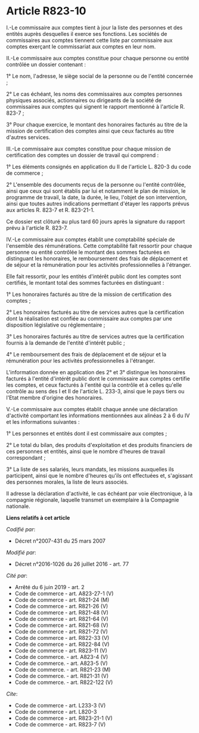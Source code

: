 # Article R823-10

I.-Le commissaire aux comptes tient à jour la liste des personnes et des entités auprès desquelles il exerce ses fonctions.
Les sociétés de commissaires aux comptes tiennent cette liste par commissaire aux comptes exerçant le commissariat aux
comptes en leur nom. 

II.-Le commissaire aux comptes constitue pour chaque personne ou entité contrôlée un dossier contenant : 

1° Le nom, l'adresse, le siège social de la personne ou de l'entité concernée ; 

2° Le cas échéant, les noms des commissaires aux comptes personnes physiques associés, actionnaires ou dirigeants de la
société de commissaires aux comptes qui signent le rapport mentionné à l'article R. 823-7 ; 

3° Pour chaque exercice, le montant des honoraires facturés au titre de la mission de certification des comptes ainsi que
ceux facturés au titre d'autres services. 

III.-Le commissaire aux comptes constitue pour chaque mission de certification des comptes un dossier de travail qui
comprend : 

1° Les éléments consignés en application du II de l'article L. 820-3 du code de commerce ; 

2° L'ensemble des documents reçus de la personne ou l'entité contrôlée, ainsi que ceux qui sont établis par lui et notamment
le plan de mission, le programme de travail, la date, la durée, le lieu, l'objet de son intervention, ainsi que toutes autres
indications permettant d'étayer les rapports prévus aux articles R. 823-7 et R. 823-21-1. 

Ce dossier est clôturé au plus tard 60 jours après la signature du rapport prévu à l'article R. 823-7. 

IV.-Le commissaire aux comptes établit une comptabilité spéciale de l'ensemble des rémunérations. Cette comptabilité fait
ressortir pour chaque personne ou entité contrôlée le montant des sommes facturées en distinguant les honoraires, le
remboursement des frais de déplacement et de séjour et la rémunération pour les activités professionnelles à l'étranger. 

Elle fait ressortir, pour les entités d'intérêt public dont les comptes sont certifiés, le montant total des sommes facturées
en distinguant : 

1° Les honoraires facturés au titre de la mission de certification des comptes ; 

2° Les honoraires facturés au titre de services autres que la certification dont la réalisation est confiée au commissaire
aux comptes par une disposition législative ou réglementaire ; 

3° Les honoraires facturés au titre de services autres que la certification fournis à la demande de l'entité d'intérêt
public ; 

4° Le remboursement des frais de déplacement et de séjour et la rémunération pour les activités professionnelles à
l'étranger. 

L'information donnée en application des 2° et 3° distingue les honoraires facturés à l'entité d'intérêt public dont le
commissaire aux comptes certifie les comptes, et ceux facturés à l'entité qui la contrôle et à celles qu'elle contrôle au
sens des I et II de l'article L. 233-3, ainsi que le pays tiers ou l'Etat membre d'origine des honoraires. 

V.-Le commissaire aux comptes établit chaque année une déclaration d'activité comportant les informations mentionnées aux
alinéas 2 à 6 du IV et les informations suivantes : 

1° Les personnes et entités dont il est commissaire aux comptes ; 

2° Le total du bilan, des produits d'exploitation et des produits financiers de ces personnes et entités, ainsi que le nombre
d'heures de travail correspondant ; 

3° La liste de ses salariés, leurs mandats, les missions auxquelles ils participent, ainsi que le nombre d'heures qu'ils ont
effectuées et, s'agissant des personnes morales, la liste de leurs associés. 

Il adresse la déclaration d'activité, le cas échéant par voie électronique, à la compagnie régionale, laquelle transmet un
exemplaire à la Compagnie nationale.

**Liens relatifs à cet article**

_Codifié par_:

  - Décret n°2007-431 du 25 mars 2007

_Modifié par_:

  - Décret n°2016-1026 du 26 juillet 2016 - art. 77

_Cité par_:

  - Arrêté du 6 juin 2019 - art. 2
  - Code de commerce - art. A823-27-1 (V)
  - Code de commerce - art. R821-24 (M)
  - Code de commerce - art. R821-26 (V)
  - Code de commerce - art. R821-48 (V)
  - Code de commerce - art. R821-64 (V)
  - Code de commerce - art. R821-68 (V)
  - Code de commerce - art. R821-72 (V)
  - Code de commerce - art. R822-33 (V)
  - Code de commerce - art. R822-84 (V)
  - Code de commerce - art. R823-11 (V)
  - Code de commerce. - art. A823-4 (V)
  - Code de commerce. - art. A823-5 (V)
  - Code de commerce. - art. R821-23 (M)
  - Code de commerce. - art. R821-31 (V)
  - Code de commerce. - art. R822-122 (V)

_Cite_:

  - Code de commerce - art. L233-3 (V)
  - Code de commerce - art. L820-3
  - Code de commerce - art. R823-21-1 (V)
  - Code de commerce - art. R823-7 (V)
